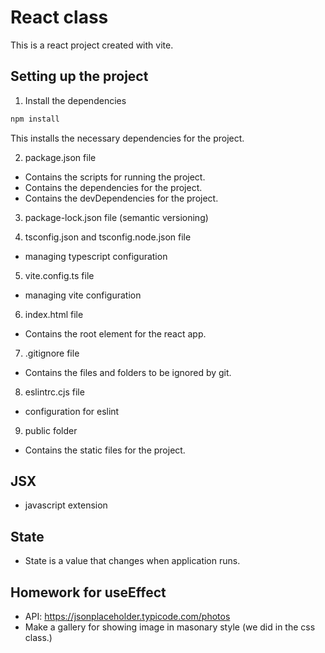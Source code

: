 # React class

This is a react project created with vite.

## Setting up the project

1. Install the dependencies

```bash
npm install
```

This installs the necessary dependencies for the project.

2. package.json file

- Contains the scripts for running the project.
- Contains the dependencies for the project.
- Contains the devDependencies for the project.

3. package-lock.json file (semantic versioning)

4. tsconfig.json and tsconfig.node.json file

- managing typescript configuration

5. vite.config.ts file

- managing vite configuration

6. index.html file

- Contains the root element for the react app.

7. .gitignore file

- Contains the files and folders to be ignored by git.

8. eslintrc.cjs file

- configuration for eslint

9. public folder

- Contains the static files for the project.

## JSX

- javascript extension

## State

- State is a value that changes when application runs.

## Homework for useEffect

- API: https://jsonplaceholder.typicode.com/photos
- Make a gallery for showing image in masonary style (we did in the css class.)